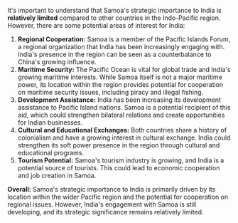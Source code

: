 It's important to understand that Samoa's strategic importance to India is **relatively limited** compared to other countries in the Indo-Pacific region. However, there are some potential areas of interest for India:

1. **Regional Cooperation:** Samoa is a member of the Pacific Islands Forum, a regional organization that India has been increasingly engaging with. India's presence in the region can be seen as a counterbalance to China's growing influence.
2. **Maritime Security:** The Pacific Ocean is vital for global trade and India's growing maritime interests. While Samoa itself is not a major maritime power, its location within the region provides potential for cooperation on maritime security issues, including piracy and illegal fishing.
3. **Development Assistance:** India has been increasing its development assistance to Pacific Island nations. Samoa is a potential recipient of this aid, which could strengthen bilateral relations and create opportunities for Indian businesses.
4. **Cultural and Educational Exchanges:** Both countries share a history of colonialism and have a growing interest in cultural exchange.  India could strengthen its soft power presence in the region through cultural and educational programs.
5. **Tourism Potential:** Samoa's tourism industry is growing, and India is a potential source of tourists. This could lead to economic cooperation and job creation in Samoa.

**Overall:** Samoa's strategic importance to India is primarily driven by its location within the wider Pacific region and the potential for cooperation on regional issues. However, India's engagement with Samoa is still developing, and its strategic significance remains relatively limited. 

